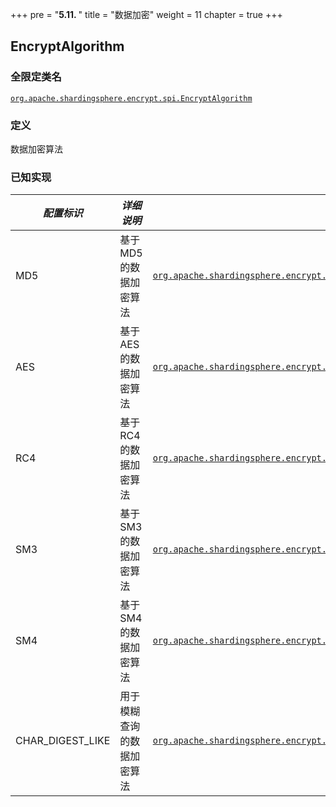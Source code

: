 +++
pre = "<b>5.11. </b>"
title = "数据加密"
weight = 11
chapter = true
+++

## EncryptAlgorithm

### 全限定类名

[`org.apache.shardingsphere.encrypt.spi.EncryptAlgorithm`](https://github.com/apache/shardingsphere/blob/master/features/encrypt/api/src/main/java/org/apache/shardingsphere/encrypt/spi/EncryptAlgorithm.java)

### 定义

数据加密算法

### 已知实现

| *配置标识*           | *详细说明*         | *全限定类名*                                                                                                                                                                                                                                                            |
|------------------|----------------|--------------------------------------------------------------------------------------------------------------------------------------------------------------------------------------------------------------------------------------------------------------------|
| MD5              | 基于 MD5 的数据加密算法 | [`org.apache.shardingsphere.encrypt.algorithm.encrypt.MD5EncryptAlgorithm`](https://github.com/apache/shardingsphere/blob/master/features/encrypt/core/src/main/java/org/apache/shardingsphere/encrypt/algorithm/encrypt/MD5EncryptAlgorithm.java)                 |
| AES              | 基于 AES 的数据加密算法 | [`org.apache.shardingsphere.encrypt.algorithm.encrypt.AESEncryptAlgorithm`](https://github.com/apache/shardingsphere/blob/master/features/encrypt/core/src/main/java/org/apache/shardingsphere/encrypt/algorithm/encrypt/AESEncryptAlgorithm.java)                 |
| RC4              | 基于 RC4 的数据加密算法 | [`org.apache.shardingsphere.encrypt.algorithm.encrypt.RC4EncryptAlgorithm`](https://github.com/apache/shardingsphere/blob/master/features/encrypt/core/src/main/java/org/apache/shardingsphere/encrypt/algorithm/encrypt/RC4EncryptAlgorithm.java)                 |
| SM3              | 基于 SM3 的数据加密算法 | [`org.apache.shardingsphere.encrypt.sm.algorithm.SM3EncryptAlgorithm`](https://github.com/apache/shardingsphere/blob/master/features/encrypt/plugin/sm/src/main/java/org/apache/shardingsphere/encrypt/sm/algorithm/SM3EncryptAlgorithm.java)                      |
| SM4              | 基于 SM4 的数据加密算法 | [`org.apache.shardingsphere.encrypt.sm.algorithm.SM4EncryptAlgorithm`](https://github.com/apache/shardingsphere/blob/master/features/encrypt/plugin/sm/src/main/java/org/apache/shardingsphere/encrypt/sm/algorithm/SM4EncryptAlgorithm.java)                      |
| CHAR_DIGEST_LIKE | 用于模糊查询的数据加密算法  | [`org.apache.shardingsphere.encrypt.algorithm.like.CharDigestLikeEncryptAlgorithm`](https://github.com/apache/shardingsphere/blob/master/features/encrypt/core/src/main/java/org/apache/shardingsphere/encrypt/algorithm/like/CharDigestLikeEncryptAlgorithm.java) |
